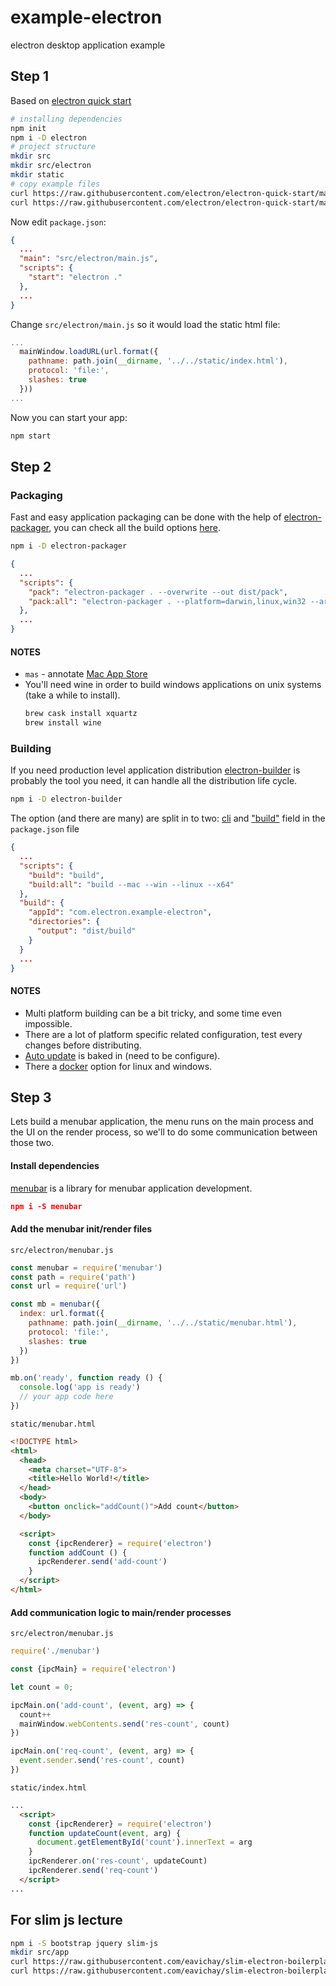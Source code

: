 # example-electron
electron desktop application example

## Step 1

Based on [electron quick start](http://electron.atom.io/docs/tutorial/quick-start/)

```bash
# installing dependencies
npm init
npm i -D electron
# project structure
mkdir src
mkdir src/electron
mkdir static
# copy example files
curl https://raw.githubusercontent.com/electron/electron-quick-start/master/main.js -o src/electron/main.js
curl https://raw.githubusercontent.com/electron/electron-quick-start/master/index.html -o static/index.html
```

Now edit `package.json`:

```json
{
  ...
  "main": "src/electron/main.js",
  "scripts": {
    "start": "electron ."
  },
  ...
}
```

Change `src/electron/main.js` so it would load the static html file:

```js
...
  mainWindow.loadURL(url.format({
    pathname: path.join(__dirname, '../../static/index.html'),
    protocol: 'file:',
    slashes: true
  }))
...
```

Now you can start your app:
```bash
npm start
```

## Step 2

### Packaging
Fast and easy application packaging can be done with the help of [electron-packager](https://github.com/electron-userland/electron-packager),
you can check all the build options [here](https://github.com/electron-userland/electron-packager/blob/master/docs/api.md).

```bash
npm i -D electron-packager
```

```json
{
  ...
  "scripts": {
    "pack": "electron-packager . --overwrite --out dist/pack",
    "pack:all": "electron-packager . --platform=darwin,linux,win32 --arch=x64 --overwrite --out dist/pack"
  },
  ...
}
```

#### NOTES
- `mas` - annotate [Mac App Store](http://electron.atom.io/docs/tutorial/mac-app-store-submission-guide/)
- You'll need wine in order to build windows applications on unix systems (take a while to install).
  ```bash
  brew cask install xquartz
  brew install wine
  ```

### Building
If you need production level application distribution [electron-builder](https://github.com/electron-userland/electron-builder)
is probably the tool you need, it can handle all the distribution life cycle.


```bash
npm i -D electron-builder
```

The option (and there are many) are split in to two: [cli](https://github.com/electron-userland/electron-builder#cli-usage)
and ["build"](https://github.com/electron-userland/electron-builder/wiki/Options) field in the `package.json` file

```json
{
  ...
  "scripts": {
    "build": "build",
    "build:all": "build --mac --win --linux --x64"
  },
  "build": {
    "appId": "com.electron.example-electron",
    "directories": {
      "output": "dist/build"
    }
  }
  ...
}
```

#### NOTES

- Multi platform building can be a bit tricky, and some time even impossible.
- There are a lot of platform specific related configuration, test every changes before distributing.
- [Auto update](https://github.com/electron-userland/electron-builder/wiki/Auto-Update) is baked in (need to be configure).
- There a [docker](https://github.com/electron-userland/electron-builder/wiki/Docker) option for linux and windows.

## Step 3

Lets build a menubar application, the menu runs on the main process and the UI on the render process,
so we'll to do some communication between those two.

#### Install dependencies
[menubar](https://github.com/maxogden/menubar) is a library for menubar application development.
```json
npm i -S menubar
```

#### Add the menubar init/render files

`src/electron/menubar.js`
```js
const menubar = require('menubar')
const path = require('path')
const url = require('url')

const mb = menubar({
  index: url.format({
    pathname: path.join(__dirname, '../../static/menubar.html'),
    protocol: 'file:',
    slashes: true
  })
})

mb.on('ready', function ready () {
  console.log('app is ready')
  // your app code here
})

```

`static/menubar.html`
```html
<!DOCTYPE html>
<html>
  <head>
    <meta charset="UTF-8">
    <title>Hello World!</title>
  </head>
  <body>
    <button onclick="addCount()">Add count</button>
  </body>

  <script>
    const {ipcRenderer} = require('electron')
    function addCount () {
      ipcRenderer.send('add-count')
    }
  </script>
</html>
```
#### Add communication logic to main/render processes
`src/electron/menubar.js`
```js
require('./menubar')

const {ipcMain} = require('electron')

let count = 0;

ipcMain.on('add-count', (event, arg) => {
  count++
  mainWindow.webContents.send('res-count', count)
})

ipcMain.on('req-count', (event, arg) => {
  event.sender.send('res-count', count)
})
```

`static/index.html`
```html
...
  <script>
    const {ipcRenderer} = require('electron')
    function updateCount(event, arg) {
      document.getElementById('count').innerText = arg
    }
    ipcRenderer.on('res-count', updateCount)
    ipcRenderer.send('req-count')
  </script>
...
```

## For slim js lecture

```bash
npm i -S bootstrap jquery slim-js
mkdir src/app
curl https://raw.githubusercontent.com/eavichay/slim-electron-boilerplate/master/src/app/app.js -o src/app/app.js
curl https://raw.githubusercontent.com/eavichay/slim-electron-boilerplate/master/static/index.html -o static/index.html
```